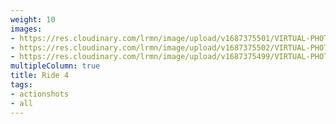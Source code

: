 ```yaml
---
weight: 10
images:
- https://res.cloudinary.com/lrmn/image/upload/v1687375501/VIRTUAL-PHOTOGRAPHY/ride4/12_zkobsi.png
- https://res.cloudinary.com/lrmn/image/upload/v1687375502/VIRTUAL-PHOTOGRAPHY/ride4/10_bcosvz.png
- https://res.cloudinary.com/lrmn/image/upload/v1687375499/VIRTUAL-PHOTOGRAPHY/ride4/9_tio7qv.png
multipleColumn: true
title: Ride 4
tags:
- actionshots
- all
---
```

